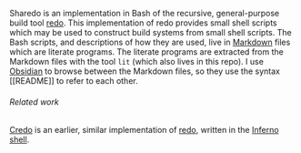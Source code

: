 Sharedo is an implementation in Bash of the recursive, general-purpose build tool [redo](https://redo.readthedocs.io/en/latest/).  This implementation of redo provides small shell scripts which may be used to construct build systems from small shell scripts.  The Bash scripts, and descriptions of how they are used, live in [Markdown](https://help.obsidian.md/How+to/Format+your+notes) files which are literate programs.  The literate programs are extracted from the Markdown files with the tool `lit` (which also lives in this repo).  I use [Obsidian](https://obsidian.md/) to browse between the Markdown files, so they use the syntax [[README]] to refer to each other.

###### Related work

[Credo](https://github.com/catenate/credo) is an earlier, similar implementation of [redo](https://redo.readthedocs.io/en/latest/), written in the [Inferno shell](http://www.vitanuova.com/inferno/papers/sh.html).
